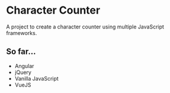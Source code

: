 # Character Counter

A project to create a character counter using multiple JavaScript frameworks.

## So far...
* Angular
* jQuery
* Vanilla JavaScript
* VueJS